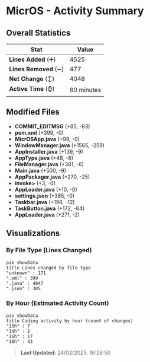 # MicrOS - Activity Summary 

## Overall Statistics

| Stat                   | Value                                                             |
| ---------------------- | ----------------------------------------------------------------- |
| **Lines Added** (➕)   | 4525                                          |
| **Lines Removed** (➖) | 477                                        |
| **Net Change** (↕)    | 4048                |
| **Active Time** (⌚)   | 80 minutes |


## Modified Files
- **COMMIT_EDITMSG** (+85, -83)
- **pom.xml** (+399, -0)
- **MicrOSApp.java** (+99, -0)
- **WindowManager.java** (+1565, -259)
- **AppInstaller.java** (+139, -9)
- **AppType.java** (+48, -8)
- **FileManager.java** (+381, -6)
- **Main.java** (+500, -9)
- **AppPackager.java** (+270, -25)
- **invoke>** (+3, -0)
- **AppLoader.java** (+10, -0)
- **settings.json** (+385, -0)
- **Taskbar.java** (+198, -12)
- **TaskButton.java** (+172, -64)
- **AppLoader.java** (+271, -2)

## Visualizations

### By File Type (Lines Changed)

```mermaid
pie showData
title Lines changed by file type
"unknown" : 171
".xml" : 399
".java" : 4047
".json" : 385
```

### By Hour (Estimated Activity Count)

```mermaid
pie showData
title Coding activity by hour (count of changes)
"13h" : 7
"14h" : 2
"15h" : 17
"16h" : 43
```


> **Last Updated:** 24/02/2025, 16:28:50